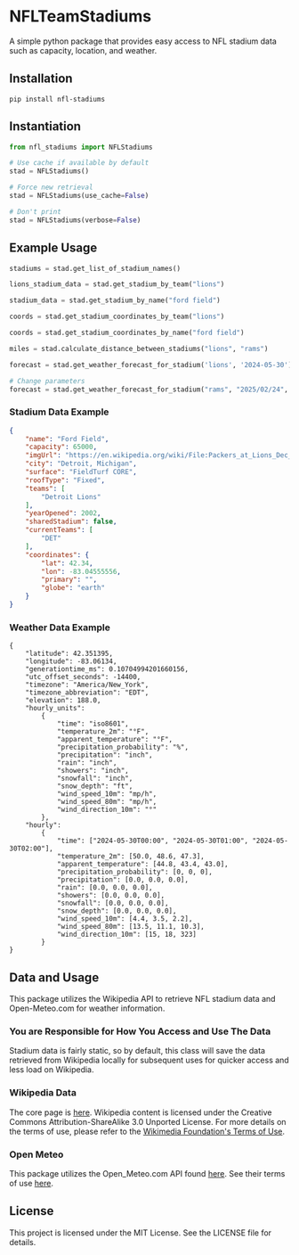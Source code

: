 # NFLTeamStadiums
A simple python package that provides easy access to NFL stadium data such as capacity, location, and weather.

## Installation
```
pip install nfl-stadiums
```

## Instantiation
```python
from nfl_stadiums import NFLStadiums

# Use cache if available by default
stad = NFLStadiums()

# Force new retrieval
stad = NFLStadiums(use_cache=False)

# Don't print
stad = NFLStadiums(verbose=False)
```

## Example Usage
```python
stadiums = stad.get_list_of_stadium_names()

lions_stadium_data = stad.get_stadium_by_team("lions")

stadium_data = stad.get_stadium_by_name("ford field")

coords = stad.get_stadium_coordinates_by_team("lions")

coords = stad.get_stadium_coordinates_by_name("ford field")

miles = stad.calculate_distance_between_stadiums("lions", "rams")

forecast = stad.get_weather_forecast_for_stadium('lions', '2024-05-30')

# Change parameters
forecast = stad.get_weather_forecast_for_stadium("rams", "2025/02/24", hour_start=9, hour_end=15, day_format="%Y/%m/%d")
```


### Stadium Data Example
```json
{
    "name": "Ford Field",
    "capacity": 65000,
    "imgUrl": "https://en.wikipedia.org/wiki/File:Packers_at_Lions_Dec_2020_(50715608723).jpg",
    "city": "Detroit, Michigan",
    "surface": "FieldTurf CORE",
    "roofType": "Fixed",
    "teams": [
        "Detroit Lions"
    ],
    "yearOpened": 2002,
    "sharedStadium": false,
    "currentTeams": [
        "DET"
    ],
    "coordinates": {
        "lat": 42.34,
        "lon": -83.04555556,
        "primary": "",
        "globe": "earth"
    }
}
```

### Weather Data Example
```
{
    "latitude": 42.351395, 
    "longitude": -83.06134, 
    "generationtime_ms": 0.10704994201660156, 
    "utc_offset_seconds": -14400, 
    "timezone": "America/New_York", 
    "timezone_abbreviation": "EDT", 
    "elevation": 188.0, 
    "hourly_units": 
        {
            "time": "iso8601", 
            "temperature_2m": "°F", 
            "apparent_temperature": "°F", 
            "precipitation_probability": "%", 
            "precipitation": "inch", 
            "rain": "inch", 
            "showers": "inch", 
            "snowfall": "inch", 
            "snow_depth": "ft", 
            "wind_speed_10m": "mp/h", 
            "wind_speed_80m": "mp/h", 
            "wind_direction_10m": "°"
        }, 
    "hourly": 
        {
            "time": ["2024-05-30T00:00", "2024-05-30T01:00", "2024-05-30T02:00"], 
            "temperature_2m": [50.0, 48.6, 47.3], 
            "apparent_temperature": [44.8, 43.4, 43.0], 
            "precipitation_probability": [0, 0, 0], 
            "precipitation": [0.0, 0.0, 0.0], 
            "rain": [0.0, 0.0, 0.0], 
            "showers": [0.0, 0.0, 0.0], 
            "snowfall": [0.0, 0.0, 0.0], 
            "snow_depth": [0.0, 0.0, 0.0], 
            "wind_speed_10m": [4.4, 3.5, 2.2], 
            "wind_speed_80m": [13.5, 11.1, 10.3], 
            "wind_direction_10m": [15, 18, 323]
        }
}
```

## Data and Usage
This package utilizes the Wikipedia API to retrieve NFL stadium data and Open-Meteo.com for weather information.

### You are Responsible for How You Access and Use The Data
Stadium data is fairly static, so by default, this class will save the data retrieved from Wikipedia locally for 
subsequent uses for quicker access and less load on Wikipedia. 

### Wikipedia Data
The core page is [here](https://en.wikipedia.org/wiki/List_of_current_NFL_stadiums). Wikipedia content is licensed 
under the Creative Commons Attribution-ShareAlike 3.0 Unported License. For more details on the terms of use, 
please refer to the [Wikimedia Foundation's Terms of Use](https://foundation.wikimedia.org/wiki/Policy:Terms_of_Use).

### Open Meteo
This package utilizes the Open_Meteo.com API found [here](https://open-meteo.com/). See their terms of 
use [here](https://open-meteo.com/en/terms).

## License
This project is licensed under the MIT License. See the LICENSE file for details.

